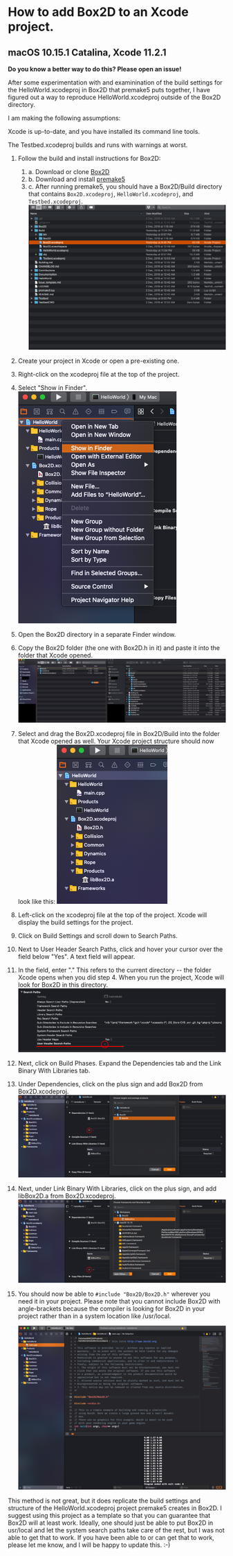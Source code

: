 # How to add Box2D to an Xcode project.

## macOS 10.15.1 Catalina, Xcode 11.2.1

**Do you know a better way to do this? Please open an issue!**

After some experimentation with and examinination of the build settings for the HelloWorld.xcodeproj in Box2D that premake5 puts together, I have figured out a way to reproduce HelloWorld.xcodeproj outside of the Box2D directory. 

I am making the following assumptions:

Xcode is up-to-date, and you have installed its command line tools.

The Testbed.xcodeproj builds and runs with warnings at worst.

1. Follow the build and install instructions for Box2D:
    1. a. Download or clone [Box2D](https://github.com/erincatto/Box2D)
    1. b. Download and install [premake5](https://premake.github.io/index.html)
    1. c. After running premake5, you should have a Box2D/Build directory that contains `Box2D.xcodeproj`, `HelloWorld.xcodeproj`, and `Testbed.xcodeproj`.
    ![Box2D after premake5](https://github.com/willowell/Box2D-Xcode11-directions/blob/master/Box2D_after_premake.png)
1. Create your project in Xcode or open a pre-existing one.
1. Right-click on the xcodeproj file at the top of the project.
1. Select "Show in Finder". 
    ![Select xcodeproj](https://github.com/willowell/Box2D-Xcode11-directions/blob/master/Select_xcodeproj.png)
    
1. Open the Box2D directory in a separate Finder window.
1. Copy the Box2D folder (the one with Box2D.h in it) and paste it into the folder that Xcode opened.
    ![Copy and paste](https://github.com/willowell/Box2D-Xcode11-directions/blob/master/Copy_and_paste.png)
1. Select and drag the Box2D.xcodeproj file in Box2D/Build into the folder that Xcode opened as well. Your Xcode project structure should now look like this:
    ![Project structure after adding files](https://github.com/willowell/Box2D-Xcode11-directions/blob/master/Project_after_adding_stuff.png)
1. Left-click on the xcodeproj file at the top of the project. Xcode will display the build settings for the project. 
1. Click on Build Settings and scroll down to Search Paths.
1. Next to User Header Search Paths, click and hover your cursor over the field below "Yes". A text field will appear.
1. In the field, enter "." This refers to the current directory -- the folder Xcode opens when you did step 4. When you run the project, Xcode will look for Box2D in this directory.
    ![Build Settings](https://github.com/willowell/Box2D-Xcode11-directions/blob/master/build_settings.png)
1. Next, click on Build Phases. Expand the Dependencies tab and the Link Binary With Libraries tab.
1. Under Dependencies, click on the plus sign and add Box2D from Box2D.xcodeproj.
    ![Dependencies](https://github.com/willowell/Box2D-Xcode11-directions/blob/master/build_phase_deps.png)
1. Next, under Link Binary With Libraries, click on the plus sign, and add libBox2D.a from Box2D.xcodeproj.
    ![Libraries](https://github.com/willowell/Box2D-Xcode11-directions/blob/master/build_phase_libs.png)
1. You should now be able to `#include "Box2D/Box2D.h"` wherever you need it in your project. Please note that you cannot include Box2D with angle-brackets because the compiler is looking for Box2D in your project rather than in a system location like /usr/local.

    ![Final](https://github.com/willowell/Box2D-Xcode11-directions/blob/master/final.png)

This method is not great, but it does replicate the build settings and structure of the HelloWorld.xcodeproj project premake5 creates in Box2D. I suggest using this project as a template so that you can guarantee that Box2D will at least work. Ideally, one should just be able to put Box2D in usr/local and let the system search paths take care of the rest, but I was not able to get that to work. If you have been able to or can get that to work, please let me know, and I will be happy to update this. :-)
